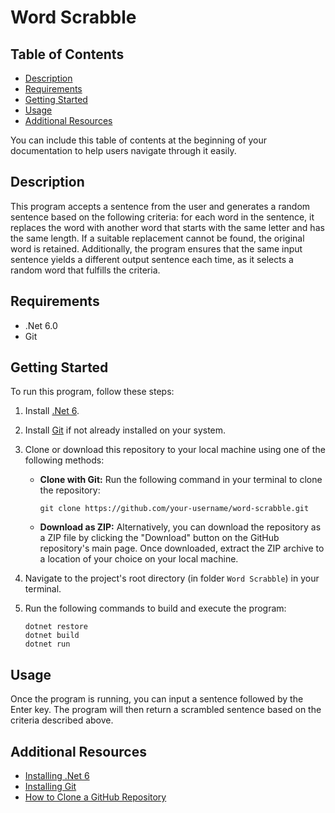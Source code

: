 # Word Scrabble

## Table of Contents 
  - [Description](#description)
  - [Requirements](#requirements)
  - [Getting Started](#getting-started)
  - [Usage](#usage)
  - [Additional Resources](#additional-resources)

You can include this table of contents at the beginning of your documentation to help users navigate through it easily.

## Description
This program accepts a sentence from the user and generates a random sentence based on the following criteria: for each word in the sentence, it replaces the word with another word that starts with the same letter and has the same length. If a suitable replacement cannot be found, the original word is retained. Additionally, the program ensures that the same input sentence yields a different output sentence each time, as it selects a random word that fulfills the criteria.

## Requirements
- .Net 6.0
- Git

## Getting Started
To run this program, follow these steps:

1. Install [.Net 6](https://dotnet.microsoft.com/en-us/download/dotnet/6.0).

2. Install [Git](https://git-scm.com/downloads) if not already installed on your system.

3. Clone or download this repository to your local machine using one of the following methods:

   - **Clone with Git:** Run the following command in your terminal to clone the repository:
     ```
     git clone https://github.com/your-username/word-scrabble.git
     ```

   - **Download as ZIP:** Alternatively, you can download the repository as a ZIP file by clicking the "Download" button on the GitHub repository's main page. Once downloaded, extract the ZIP archive to a location of your choice on your local machine.

4. Navigate to the project's root directory (in folder `Word Scrabble`) in your terminal.

5. Run the following commands to build and execute the program:
   ```
   dotnet restore
   dotnet build
   dotnet run
   ```

## Usage
Once the program is running, you can input a sentence followed by the Enter key. The program will then return a scrambled sentence based on the criteria described above.

## Additional Resources
- [Installing .Net 6](https://dotnet.microsoft.com/en-us/download/dotnet/6.0)
- [Installing Git](https://git-scm.com/downloads)
- [How to Clone a GitHub Repository](https://docs.github.com/en/repositories/creating-and-managing-repositories/cloning-a-repository)
